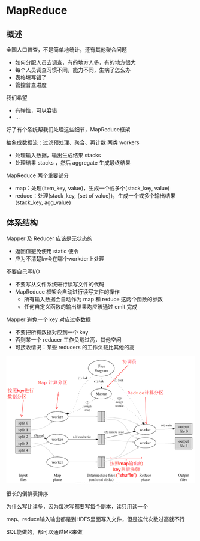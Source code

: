 # MapReduce

## 概述
全国人口普查，不是简单地统计，还有其他聚合问题
- 如何分配人员去调查，有的地方人多，有的地方很大
- 每个人员调查习惯不同，能力不同，生病了怎么办
- 表格填写错了
- 管控普查进度

我们希望
- 有弹性，可以容错
- ...

好了有个系统帮我们处理这些细节，MapReduce框架

抽象成数据流：过滤预处理、聚合、再计数
两类 workers
- 处理输入数据，输出生成结果 stacks
- 处理结果 stacks ，然后 aggregate 生成最终结果

MapReduce 两个重要部分
- map：处理(item_key, value)，生成一个或多个(stack_key, value)
- reduce：处理(stack_key, {set of value})，生成一个或多个输出结果(stack_key, agg_value)

## 体系结构
Mapper 及 Reducer 应该是无状态的
- 返回值避免使用 static 便令
- 应为不清楚kv会在哪个workder上处理

不要自己写I/O
- 不要写从文件系统进行读写文件的代码
- MapReduce 框架会自动进行读写文件的操作
  - 所有输入数据会自动作为 map 和 reduce 这两个函数的参数
  - 任何自定义函数的输出结果均应该通过 emit 完成

Mapper 避免一个 key 对应过多数据
- 不要把所有数据对应到一个 key
- 否则某一个 reducer 工作负载过高，其他空闲
- 可接收情况：某些 reducers 的工作负载比其他的高

![](./ref/note15-1.PNG)

很长的倒排表排序

为什么写比读多，因为每次写都要写每个副本，读只用读一个

map、reduce输入输出都是到HDFS里面写入文件，但是迭代次数过高就不行

SQL能做的，都可以通过MR来做
